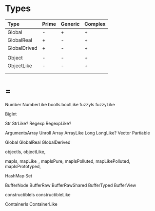 # Types

| Type         | Prime | Generic | Complex |
|:------------ | ----- | ------- | ------- |
| Global       |   -   |    +    |    +    |
| GlobalReal   |   +   |    -    |    +    |
| GlobalDrived |   +   |    -    |    +    |
|              |       |         |         |
| Object       |   -   |    -    |    +    |
| ObjectLike   |   -   |    -    |    +    |
|              |       |         |         |
|              |       |         |         |

# =

Number
NumberLike
boolIs
boolLike
fuzzyIs
fuzzyLike

BigInt

Str
StrLike?
Regexp
RegexpLike?

ArgumentsArray
Unroll
Array
ArrayLike
Long
LongLike?
Vector
Partiable

Global
GlobalReal
GlobalDerived

objectIs,
objectLike,

mapIs,
mapLike_,
mapIsPure,
mapIsPolluted,
mapLikePolluted,
mapIsPrototyped,

HashMap
Set

BufferNode
BufferRaw
BufferRawShared
BufferTyped
BufferView

constructibleIs
constructibleLike

ContainerIs
ContainerLike

